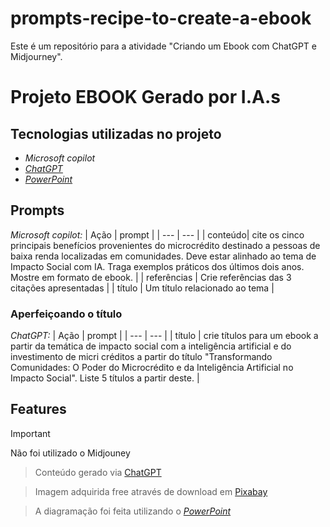 # prompts-recipe-to-create-a-ebook
Este é um repositório para a atividade "Criando um Ebook com ChatGPT e Midjourney".

# Projeto EBOOK Gerado por I.A.s

## Tecnologias utilizadas no projeto
- _Microsoft copilot_  
- [_ChatGPT_](https://chatgpt.com)  
- [_PowerPoint_](https://www.microsoft.com/en/microsoft-365/powerpoint)  

## Prompts
_Microsoft copilot:_
| Ação | prompt |
| --- | --- |
| conteúdo| cite os cinco principais benefícios provenientes do microcrédito destinado a pessoas de baixa renda localizadas em comunidades. Deve estar alinhado ao tema de Impacto Social com IA. Traga exemplos práticos dos últimos dois anos. Mostre em formato de ebook. |
| referências | Crie referências das 3 citações apresentadas |
| título | Um título relacionado ao tema  |  
  
### Aperfeiçoando o título
_ChatGPT:_
| Ação | prompt |
| --- | --- |
| título | crie títulos para um ebook a partir da temática de impacto social com a inteligência artificial e do investimento de micri créditos a partir do título "Transformando Comunidades: O Poder do Microcrédito e da Inteligência Artificial no Impacto Social". Liste 5 títulos a partir deste.  |

## Features
> [!IMPORTANT]
> Não foi utilizado o Midjouney<br/>  

> Conteúdo gerado via [ChatGPT](https://chatgpt.com)<br/>

> Imagem adquirida free através de download em [Pixabay](https://pixabay.com/pt/)<br/>

> A diagramação foi feita utilizando o [_PowerPoint_](https://www.microsoft.com/en/microsoft-365/powerpoint)



